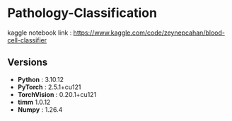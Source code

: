 # Pathology-Classification

kaggle notebook link : https://www.kaggle.com/code/zeynepcahan/blood-cell-classifier

## Versions
- **Python** : 3.10.12
- **PyTorch** : 2.5.1+cu121
- **TorchVision** : 0.20.1+cu121
- **timm** 1.0.12
- **Numpy** : 1.26.4
